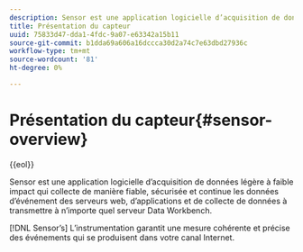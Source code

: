 ```yaml
---
description: Sensor est une application logicielle d’acquisition de données légère à faible impact qui collecte de manière fiable, sécurisée et continue les données d’événement des serveurs web, d’applications et de collecte de données à transmettre à n’importe quel serveur Data Workbench.
title: Présentation du capteur
uuid: 75833d47-dda1-4fdc-9a07-e63342a15b11
source-git-commit: b1dda69a606a16dccca30d2a74c7e63dbd27936c
workflow-type: tm+mt
source-wordcount: '81'
ht-degree: 0%

---
```



# Présentation du capteur{#sensor-overview}

{{eol}}

Sensor est une application logicielle d’acquisition de données légère à faible impact qui collecte de manière fiable, sécurisée et continue les données d’événement des serveurs web, d’applications et de collecte de données à transmettre à n’importe quel serveur Data Workbench.

[!DNL Sensor’s] L’instrumentation garantit une mesure cohérente et précise des événements qui se produisent dans votre canal Internet.
